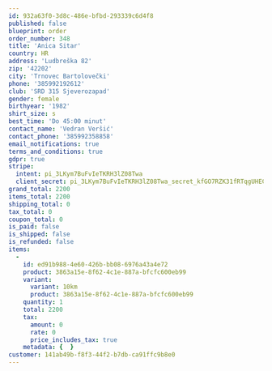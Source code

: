```yaml
---
id: 932a63f0-3d8c-486e-bfbd-293339c6d4f8
published: false
blueprint: order
order_number: 348
title: 'Anica Sitar'
country: HR
address: 'Ludbreška 82'
zip: '42202'
city: 'Trnovec Bartolovečki'
phone: '385992192612'
club: 'SRD 315 Sjeverozapad'
gender: female
birthyear: '1982'
shirt_size: s
best_time: 'Do 45:00 minut'
contact_name: 'Vedran Veršić'
contact_phone: '385992358858'
email_notifications: true
terms_and_conditions: true
gdpr: true
stripe:
  intent: pi_3LKym7BuFvIeTKRH3lZ08Twa
  client_secret: pi_3LKym7BuFvIeTKRH3lZ08Twa_secret_kfGO7RZK31fRTqgUHECRVVf4H
grand_total: 2200
items_total: 2200
shipping_total: 0
tax_total: 0
coupon_total: 0
is_paid: false
is_shipped: false
is_refunded: false
items:
  -
    id: ed91b988-4e60-426b-bb08-6976a43a4e72
    product: 3863a15e-8f62-4c1e-887a-bfcfc600eb99
    variant:
      variant: 10km
      product: 3863a15e-8f62-4c1e-887a-bfcfc600eb99
    quantity: 1
    total: 2200
    tax:
      amount: 0
      rate: 0
      price_includes_tax: true
    metadata: {  }
customer: 141ab49b-f8f3-44f2-b7db-ca91ffc9b8e0
---
```

